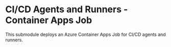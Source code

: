 # CI/CD Agents and Runners - Container Apps Job

This submodule deploys an Azure Container Apps Job for CI/CD agents and runners.
